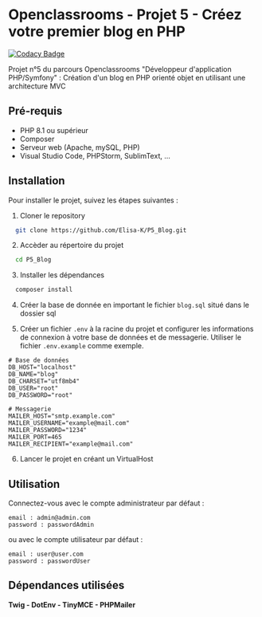 
# Openclassrooms - Projet 5 - Créez votre premier blog en PHP
[![Codacy Badge](https://app.codacy.com/project/badge/Grade/80001455acc04ea2aaae57cd656e13fb)](https://www.codacy.com/gh/Elisa-K/P5_Blog/dashboard?utm_source=github.com&amp;utm_medium=referral&amp;utm_content=Elisa-K/P5_Blog&amp;utm_campaign=Badge_Grade)

Projet n°5 du parcours Openclassrooms "Développeur d'application PHP/Symfony" :
Création d'un blog en PHP orienté objet en utilisant une architecture MVC

## Pré-requis
- PHP 8.1 ou supérieur
- Composer
- Serveur web (Apache, mySQL, PHP)
- Visual Studio Code, PHPStorm, SublimText, ...

## Installation
Pour installer le projet, suivez les étapes suivantes :

1. Cloner le repository
```bash
  git clone https://github.com/Elisa-K/P5_Blog.git
```
2. Accèder au répertoire du projet
```bash
  cd P5_Blog
```
3. Installer les dépendances
```bash
  composer install
```
4. Créer la base de donnée en important le fichier `blog.sql` situé dans le dossier sql

5. Créer un fichier `.env` à la racine du projet et configurer les informations de connexion à votre base de données et de messagerie. Utiliser le fichier `.env.example` comme exemple.

```
# Base de données
DB_HOST="localhost"
DB_NAME="blog"
DB_CHARSET="utf8mb4"
DB_USER="root"
DB_PASSWORD="root"

# Messagerie
MAILER_HOST="smtp.example.com"
MAILER_USERNAME="example@mail.com"
MAILER_PASSWORD="1234"
MAILER_PORT=465
MAILER_RECIPIENT="example@mail.com"
```
6. Lancer le projet en créant un VirtualHost

## Utilisation
Connectez-vous avec le compte administrateur par défaut :
```
email : admin@admin.com
password : passwordAdmin
```
ou
avec le compte utilisateur par défaut :
```
email : user@user.com
password : passwordUser
```

## Dépendances utilisées
**Twig - DotEnv - TinyMCE - PHPMailer**
